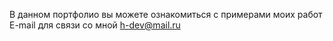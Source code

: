 В данном портфолио вы можете ознакомиться с примерами моих работ
E-mail для связи со мной h-dev@mail.ru
